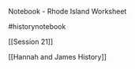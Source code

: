 Notebook - Rhode Island Worksheet

#historynotebook 

[[Session 21]]

[[Hannah and James History]]

